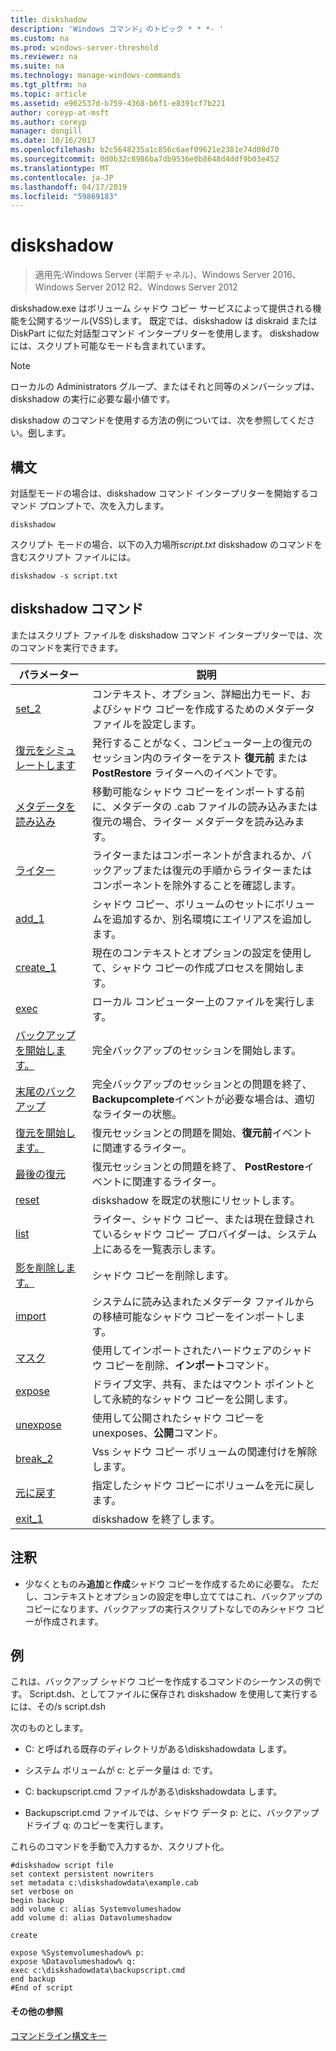 ```yaml
---
title: diskshadow
description: 'Windows コマンド」のトピック * * *- '
ms.custom: na
ms.prod: windows-server-threshold
ms.reviewer: na
ms.suite: na
ms.technology: manage-windows-commands
ms.tgt_pltfrm: na
ms.topic: article
ms.assetid: e962537d-b759-4368-b6f1-e8391cf7b221
author: coreyp-at-msft
ms.author: coreyp
manager: dongill
ms.date: 10/16/2017
ms.openlocfilehash: b2c5648235a1c856c6aef09621e2381e74d08d70
ms.sourcegitcommit: 0d0b32c8986ba7db9536e0b8648d4ddf9b03e452
ms.translationtype: MT
ms.contentlocale: ja-JP
ms.lasthandoff: 04/17/2019
ms.locfileid: "59869183"
---
```

# <a name="diskshadow"></a>diskshadow

>適用先:Windows Server (半期チャネル)、Windows Server 2016、Windows Server 2012 R2、Windows Server 2012

diskshadow.exe はボリューム シャドウ コピー サービスによって提供される機能を公開するツール\(VSS\)します。 既定では、diskshadow は diskraid または DiskPart に似た対話型コマンド インタープリターを使用します。 diskshadow には、スクリプト可能なモードも含まれています。  
  
> [!NOTE]  
> ローカルの Administrators グループ、またはそれと同等のメンバーシップは、diskshadow の実行に必要な最小値です。  
  
diskshadow のコマンドを使用する方法の例については、次を参照してください。[例](#BKMK_examples)します。  
  
## <a name="syntax"></a>構文  
対話型モードの場合は、diskshadow コマンド インタープリターを開始するコマンド プロンプトで、次を入力します。  
  
```  
diskshadow  
```  
  
スクリプト モードの場合、以下の入力場所*script.txt* diskshadow のコマンドを含むスクリプト ファイルには。  
  
```  
diskshadow -s script.txt  
```  
  
## <a name="diskshadow-commands"></a>diskshadow コマンド  
またはスクリプト ファイルを diskshadow コマンド インタープリターでは、次のコマンドを実行できます。  
  
|パラメーター|説明|  
|-------|--------|  
|[set_2](set_2.md)|コンテキスト、オプション、詳細出力モード、およびシャドウ コピーを作成するためのメタデータ ファイルを設定します。|  
|[復元をシミュレートします](simulate-restore.md)|発行することがなく、コンピューター上の復元のセッション内のライターをテスト **復元前** または **PostRestore** ライターへのイベントです。|  
|[メタデータを読み込み](load-metadata.md)|移動可能なシャドウ コピーをインポートする前に、メタデータの .cab ファイルの読み込みまたは復元の場合、ライター メタデータを読み込みます。|  
|[ライター](writer.md)|ライターまたはコンポーネントが含まれるか、バックアップまたは復元の手順からライターまたはコンポーネントを除外することを確認します。|  
|[add_1](add_1.md)|シャドウ コピー、ボリュームのセットにボリュームを追加するか、別名環境にエイリアスを追加します。|  
|[create_1](create_1.md)|現在のコンテキストとオプションの設定を使用して、シャドウ コピーの作成プロセスを開始します。|  
|[exec](exec.md)|ローカル コンピューター上のファイルを実行します。|  
|[バックアップを開始します。](begin-backup.md)|完全バックアップのセッションを開始します。|  
|[末尾のバックアップ](end-backup.md)|完全バックアップのセッションとの問題を終了、 **Backupcomplete**イベントが必要な場合は、適切なライターの状態。|  
|[復元を開始します。](begin-restore.md)|復元セッションとの問題を開始、**復元前**イベントに関連するライター。|  
|[最後の復元](end-restore.md)|復元セッションとの問題を終了、 **PostRestore**イベントに関連するライター。|  
|[reset](reset.md)|diskshadow を既定の状態にリセットします。|  
|[list](list.md)|ライター、シャドウ コピー、または現在登録されているシャドウ コピー プロバイダーは、システム上にあるを一覧表示します。|  
|[影を削除します。](delete-shadows.md)|シャドウ コピーを削除します。|  
|[import](import.md)|システムに読み込まれたメタデータ ファイルからの移植可能なシャドウ コピーをインポートします。|  
|[マスク](mask.md)|使用してインポートされたハードウェアのシャドウ コピーを削除、**インポート**コマンド。|  
|[expose](expose.md)|ドライブ文字、共有、またはマウント ポイントとして永続的なシャドウ コピーを公開します。|  
|[unexpose](unexpose.md)|使用して公開されたシャドウ コピーを unexposes、**公開**コマンド。|  
|[break_2](break_2.md)|Vss シャドウ コピー ボリュームの関連付けを解除します。|  
|[元に戻す](revert.md)|指定したシャドウ コピーにボリュームを元に戻します。|  
|[exit_1](exit_1.md)|diskshadow を終了します。|  
  
## <a name="remarks"></a>注釈  
  
-   少なくとものみ**追加**と**作成**シャドウ コピーを作成するために必要な。 ただし、コンテキストとオプションの設定を申し立ててはこれ、バックアップのコピーになります、バックアップの実行スクリプトなしでのみシャドウ コピーが作成されます。  
  
## <a name="BKMK_examples"></a>例  
これは、バックアップ シャドウ コピーを作成するコマンドのシーケンスの例です。 Script.dsh、としてファイルに保存され diskshadow を使用して実行するには、その\/s script.dsh  
  
次のものとします。  
  
-   C: と呼ばれる既存のディレクトリがある\\diskshadowdata します。  
  
-   システム ボリュームが c: とデータ量は d: です。  
  
-   C: backupscript.cmd ファイルがある\\diskshadowdata します。  
  
-   Backupscript.cmd ファイルでは、シャドウ データ p: とに、バックアップ ドライブ q: のコピーを実行します。  
  
これらのコマンドを手動で入力するか、スクリプト化。  
  
```  
#diskshadow script file  
set context persistent nowriters  
set metadata c:\diskshadowdata\example.cab  
set verbose on  
begin backup  
add volume c: alias Systemvolumeshadow  
add volume d: alias Datavolumeshadow  
  
create  
  
expose %Systemvolumeshadow% p:  
expose %Datavolumeshadow% q:  
exec c:\diskshadowdata\backupscript.cmd  
end backup  
#End of script  
```  
  
#### <a name="additional-references"></a>その他の参照  
[コマンドライン構文キー](command-line-syntax-key.md)  
  

